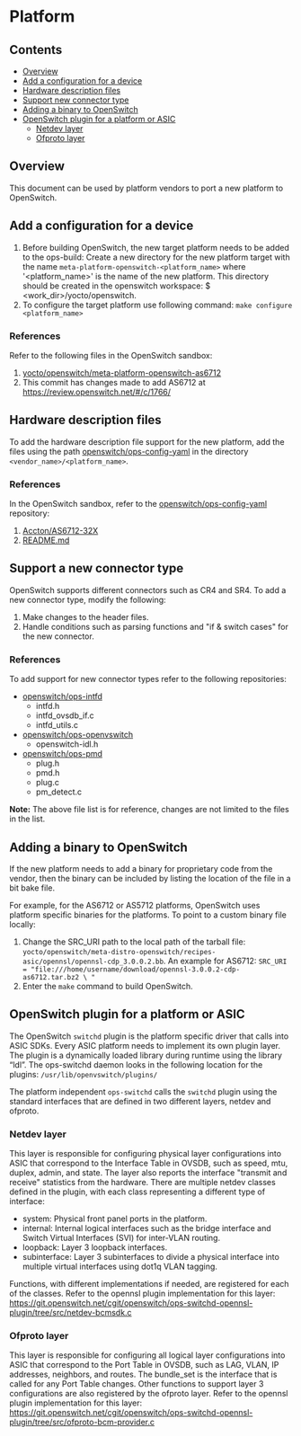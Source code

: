 # Platform

## Contents

- [Overview](#overview)
- [Add a configuration for a device](#add-a-configuration-for-a-device)
- [Hardware description files](#hardware-description-files)
- [Support new connector type](#support-new-connector-type)
- [Adding a binary to OpenSwitch](#adding-a-binary-to-openswitch)
- [OpenSwitch plugin for a platform or ASIC](#openswitch-plugin-for-a-platform-or-asic)
	- [Netdev layer](#netdev-layer)
	- [Ofproto layer](#ofproto-layer)

## Overview
This document can be used by platform vendors to port a new platform to OpenSwitch.

## Add a configuration for a device
1. Before building OpenSwitch, the new target platform needs to be added to the ops-build:
   Create a new directory for the new platform target with the name `meta-platform-openswitch-<platform_name>` where '<platform_name>' is the name of the new platform. This directory should be created in the openswitch workspace: $ <work_dir>/yocto/openswitch.
2. To configure the target platform use following command:
	`make configure <platform_name>`

### References
Refer to the following files in the OpenSwitch sandbox:
1)	[yocto/openswitch/meta-platform-openswitch-as6712](http://git.openswitch.net/cgit/openswitch/ops-build/tree/yocto/openswitch/meta-platform-openswitch-as6712?id=6eb61667d36816a9a94aeb04f67b1c8efd58 "meta-platform-openswitch-as6712")
2)	This commit has changes made to add AS6712 at https://review.openswitch.net/#/c/1766/

## Hardware description files
To add the hardware description file support for the new platform, add the files using the path [openswitch/ops-config-yaml](http://git.openswitch.net/cgit/openswitch/ops-config-yaml/) in the directory `<vendor_name>/<platform_name>`.

### References
In the OpenSwitch sandbox, refer to the [openswitch/ops-config-yaml](http://git.openswitch.net/cgit/openswitch/ops-config-yaml/) repository:
1) [Accton/AS6712-32X](http://git.openswitch.net/cgit/openswitch/ops-hw-config/tree/Accton/AS6712-32X)
2) [README.md](http://git.openswitch.net/cgit/openswitch/ops-hw-config/tree/README.md)

## Support a new connector type
OpenSwitch supports different connectors such as CR4 and SR4.
To add a new connector type, modify the following:
1. Make changes to the header files.
2. Handle conditions such as parsing functions and "if & switch cases" for the new connector.

### References
To add support for new connector types refer to the following repositories:
- [openswitch/ops-intfd](http://git.openswitch.net/cgit/openswitch/ops-intfd/)
	- intfd.h
	- intfd_ovsdb_if.c
	- intfd_utils.c
- [openswitch/ops-openvswitch](http://git.openswitch.net/cgit/openswitch/ops-openvswitch/)
	- openswitch-idl.h
- [openswitch/ops-pmd](http://git.openswitch.net/cgit/openswitch/ops-pmd/)
	- plug.h
	- pmd.h
	- plug.c
	- pm_detect.c

**Note:** The above file list is for reference, changes are not limited to the files in the list.

## Adding a binary to OpenSwitch
If the new platform needs to add a binary for proprietary code from the vendor, then the  binary can be included by listing the location of the file in a bit bake file.

For example, for the AS6712 or AS5712 platforms, OpenSwitch uses platform specific binaries for the platforms. To point to a custom binary file locally:
1) Change the SRC_URI path to the local path of the tarball file:
`yocto/openswitch/meta-distro-openswitch/recipes-asic/opennsl/opennsl-cdp_3.0.0.2.bb`.
An example for AS6712:
`SRC_URI = "file:///home/username/download/opennsl-3.0.0.2-cdp-as6712.tar.bz2 \ "`
2) Enter the `make` command to build OpenSwitch.

## OpenSwitch plugin for a platform or ASIC

The OpenSwitch `switchd` plugin is the platform specific driver that calls into ASIC SDKs. Every ASIC platform needs to implement its own plugin layer. The plugin is a dynamically loaded library during runtime using the library “ldl”. The ops-switchd daemon looks in the following location for the plugins:
`/usr/lib/openvswitch/plugins/`

The platform independent `ops-switchd` calls the `switchd` plugin using the standard interfaces that are defined in two different layers, netdev and ofproto.

### Netdev layer
This layer is responsible for configuring physical layer configurations into ASIC that correspond to the Interface Table in OVSDB, such as speed, mtu, duplex, admin, and state. The layer also reports the interface "transmit and receive" statistics from the hardware. There are multiple netdev classes defined in the plugin, with each class representing a different type of interface:

- system:  Physical front panel ports in the platform.
- internal: Internal logical interfaces such as the bridge interface and Switch Virtual Interfaces (SVI) for inter-VLAN routing.
- loopback: Layer 3 loopback interfaces.
- subinterface: Layer 3 subinterfaces to divide a physical interface into multiple virtual interfaces using dot1q VLAN tagging.

Functions, with different implementations if needed, are registered for each of the classes.
Refer to the opennsl plugin implementation for this layer:
https://git.openswitch.net/cgit/openswitch/ops-switchd-opennsl-plugin/tree/src/netdev-bcmsdk.c

### Ofproto layer
This layer is responsible for configuring all logical layer configurations into ASIC that correspond to the Port Table in OVSDB, such as LAG, VLAN, IP addresses, neighbors, and routes.
The bundle_set is the interface that is called for any Port Table changes. Other functions to support layer 3 configurations are also registered by the ofproto layer.
Refer to the opennsl plugin implementation for this layer:
https://git.openswitch.net/cgit/openswitch/ops-switchd-opennsl-plugin/tree/src/ofproto-bcm-provider.c
